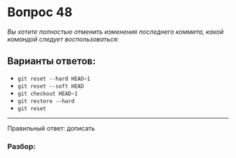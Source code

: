 # Вопрос 48
_Вы хотите полностью отменить изменения последнего коммита, какой командой следует воспользоваться:_

## Варианты ответов:

- `git reset --hard HEAD~1`
- `git reset --soft HEAD`
- `git checkout HEAD~1`
- `git restore --hard`
- `git reset`

___

Правильный ответ: дописать

### Разбор: